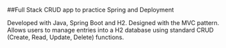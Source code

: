 ##Full Stack CRUD app to practice Spring and Deployment

Developed with Java, Spring Boot and H2. Designed with the MVC pattern. Allows users to manage entries into a H2 database using standard CRUD (Create, Read, Update, Delete) functions.
